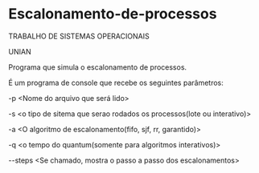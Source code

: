 # Escalonamento-de-processos
TRABALHO DE SISTEMAS OPERACIONAIS

UNIAN

Programa que simula o escalonamento de processos.

É um programa de console que recebe os seguintes parâmetros:

-p <Nome do arquivo que será lido> 

-s <o tipo de sitema que serao rodados os processos(lote ou interativo)> 

-a <O algoritmo de escalonamento(fifo, sjf, rr, garantido)> 

-q <o tempo do quantum(somente para algoritmos interativos)> 

--steps <Se chamado, mostra o passo a passo dos escalonamentos>


